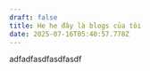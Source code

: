 ```yaml
---
draft: false
title: He he đây là blogs của tôi
date: 2025-07-16T05:40:57.778Z
---
```

adfadfasdfasdfasdf